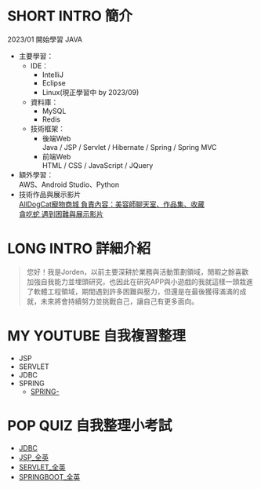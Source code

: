 # SHORT INTRO 簡介
2023/01 開始學習 JAVA
- 主要學習：</br>
  * IDE：</br>
     * IntelliJ</br>
     * Eclipse</br>
     * Linux(現正學習中 by 2023/09)</br>
  * 資料庫：</br>
     * MySQL</br>
     * Redis</br>
  * 技術框架：</br>
      * 後端Web</br>
        Java / JSP / Servlet / Hibernate / Spring / Spring MVC</br>
      * 前端Web</br>
      HTML / CSS / JavaScript / JQuery</br>
- 額外學習：</br>
  AWS、Android Studio、Python</br>
- 技術作品與展示影片</br>
  [AllDogCat寵物商城 負責內容：美容師聊天室、作品集、收藏](https://youtu.be/OI1ZRGJDEGo)</br>
  [貪吃蛇 遇到困難與展示影片](https://youtu.be/93IK3tFR22Q)</br>
  
# LONG INTRO 詳細介紹</br>
>    您好！我是Jorden，以前主要深耕於業務與活動策劃領域，閒暇之餘喜歡加強自我能力並埋頭研究，也因此在研究APP與小遊戲的我就這樣一頭栽進了軟體工程領域，期間遇到許多困難與壓力，但還是在最後獲得滿滿的成就，未來將會持續努力並挑戰自己，讓自己有更多面向。
# MY YOUTUBE 自我複習整理</br>
  * JSP
  * SERVLET
  * JDBC
  * SPRING</br>
    * [SPRING-](https://youtu.be/Gc92Ilb8S84) 

# POP QUIZ 自我整理小考試
  * [JDBC](https://forms.gle/ScaEGA6xdmVbP4Rc9)
  * [JSP_全英](https://forms.gle/UN6NY3L9NPcdHdnc8)
  * [SERVLET_全英](https://forms.gle/VrjudZHezcrGLQVo8)
  * [SPRINGBOOT_全英](https://forms.gle/uCZPukMogoeqkMibA)
